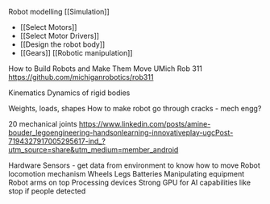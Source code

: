 Robot modelling
[[Simulation]]
* [[Select Motors]]
* [[Select Motor Drivers]]
* [[Design the robot body]]
* [[Gears]]
[[Robotic manipulation]]

How to Build Robots and Make Them Move UMich Rob 311
https://github.com/michiganrobotics/rob311

Kinematics
Dynamics of rigid bodies

Weights, loads, shapes
How to make robot go through cracks - mech engg?

20 mechanical joints
https://www.linkedin.com/posts/amine-bouder_legoengineering-handsonlearning-innovativeplay-ugcPost-7194327917005295617-ind_?utm_source=share&utm_medium=member_android

Hardware
Sensors - get data from environment to know how to move
Robot locomotion mechanism
Wheels
Legs
Batteries
Manipulating equipment
Robot arms on top
Processing devices
Strong GPU for AI capabilities like stop if people detected
